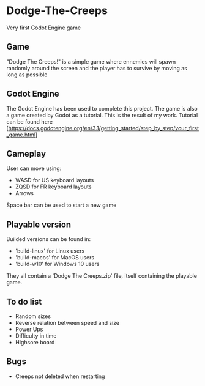 # Dodge-The-Creeps

Very first Godot Engine game

## Game

"Dodge The Creeps!" is a simple game where ennemies will spawn randomly around the screen and the player has to survive by moving as long as possible

## Godot Engine

The Godot Engine has been used to complete this project.
The game is also a game created by Godot as a tutorial. This is the result of my work.
Tutorial can be found here [https://docs.godotengine.org/en/3.1/getting_started/step_by_step/your_first_game.html]

## Gameplay

User can move using:
  - WASD for US keyboard layouts
  - ZQSD for FR keyboard layouts
  - Arrows

Space bar can be used to start a new game

## Playable version

Builded versions can be found in:
  - 'build-linux' for Linux users
  - 'build-macos' for MacOS users
  - 'build-w10' for Windows 10 users

They all contain a 'Dodge The Creeps.zip' file, itself containing the playable game.

## To do list

- Random sizes
- Reverse relation between speed and size
- Power Ups
- Difficulty in time
- Highsore board

## Bugs

- Creeps not deleted when restarting
